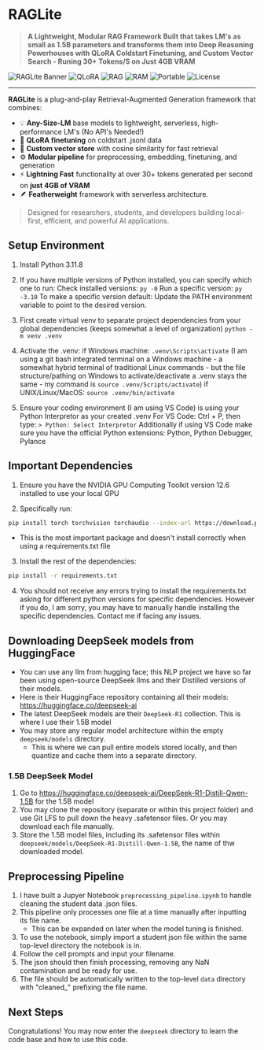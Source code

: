 # RAGLite

> **A Lightweight, Modular RAG Framework Built that takes LM's as small as 1.5B parameters and transforms them into Deep Reasoning Powerhouses with QLoRA Coldstart Finetuning, and Custom Vector Search - Runing 30+ Tokens/S on Just 4GB VRAM**

![RAGLite Banner](https://img.shields.io/badge/DeepReasoning-1.5B-blue?style=flat-square)
![QLoRA](https://img.shields.io/badge/QLoRA-Finetuned-success?style=flat-square)
![RAG](https://img.shields.io/badge/RAG-Enabled-orange?style=flat-square)
![RAM](https://img.shields.io/badge/4GB-VRAM-lightgrey?style=flat-square)
![Portable](https://img.shields.io/badge/Portable-Yes-9cf?style=flat-square)
![License](https://img.shields.io/github/license/McDonaldAndrew-ETSU/RAGLite?style=flat-square)

---

**RAGLite** is a plug-and-play Retrieval-Augmented Generation framework that combines:

- 💡 **Any-Size-LM** base models to lightweight, serverless, high-performance LM's (No API's Needed!)
- 🧠 **QLoRA finetuning** on coldstart .jsonl data
- 🔎 **Custom vector store** with cosine similarity for fast retrieval
- ⚙️ **Modular pipeline** for preprocessing, embedding, finetuning, and generation
- ⚡️ **Lightning Fast** functionality at over 30+ tokens generated per second on **just 4GB of VRAM**
- 🪶 **Featherweight** framework with serverless architecture.

> Designed for researchers, students, and developers building local-first, efficient, and powerful AI applications.

## Setup Environment

1. Install Python 3.11.8
2. If you have multiple versions of Python installed, you can specify which one to run:
   Check installed versions:
   `py -0`
   Run a specific version:
   `py -3.10`
   To make a specific version default:
   Update the PATH environment variable to point to the desired version.

3. First create virtual venv to separate project dependencies from your global dependencies (keeps somewhat a level of organization)
   `python -m venv .venv`

4. Activate the .venv:
   if Windows machine: `.venv\Scripts\activate`
   (I am using a git bash integrated terminal on a Windows machine - a somewhat hybrid terminal of traditional Linux commands - but the file structure/pathing on Windows to activate/deactivate a .venv stays the same - my command is `source .venv/Scripts/activate`)
   if UNIX/Linux/MacOS: `source .venv/bin/activate`

5. Ensure your coding environment (I am using VS Code) is using your Python Interpretor as your created .venv
   For VS Code: Ctrl + P, then type: `> Python: Select Interpretor`
   Additionally if using VS Code make sure you have the official Python extensions: Python, Python Debugger, Pylance

## Important Dependencies

1. Ensure you have the NVIDIA GPU Computing Toolkit version 12.6 installed to use your local GPU

2. Specifically run:

```bash
pip install torch torchvision torchaudio --index-url https://download.pytorch.org/whl/cu124
```

- This is the most important package and doesn't install correctly when using a requirements.txt file

3. Install the rest of the dependencies:

```bash
pip install -r requirements.txt
```

4. You should not receive any errors trying to install the requirements.txt asking for different python versions for specific dependencies.
   However if you do, I am sorry, you may have to manually handle installing the specific dependencies. Contact me if facing any issues.

## Downloading DeepSeek models from HuggingFace

- You can use any llm from hugging face; this NLP project we have so far been using open-source DeepSeek llms and their Distilled versions of their models.
- Here is their HuggingFace repository containing all their models: https://huggingface.co/deepseek-ai
- The latest DeepSeek models are their `DeepSeek-R1` collection. This is where I use their 1.5B model
- You may store any regular model architecture within the empty `deepseek/models` directory.
  - This is where we can pull entire models stored locally, and then quantize and cache them into a separate directory.

### 1.5B DeepSeek Model

1. Go to https://huggingface.co/deepseek-ai/DeepSeek-R1-Distill-Qwen-1.5B for the 1.5B model
2. You may clone the repository (separate or within this project folder) and use Git LFS to pull down the heavy .safetensor files. Or you may download each file manually.
3. Store the 1.5B model files, including its .safetensor files within `deepseek/models/DeepSeek-R1-Distill-Qwen-1.5B`, the name of thw downloaded model.

## Preprocessing Pipeline

1. I have built a Jupyer Notebook `preprocessing_pipeline.ipynb` to handle cleaning the student data .json files.
2. This pipeline only processes one file at a time manually after inputting its file name.
   - This can be expanded on later when the model tuning is finished.
3. To use the notebook, simply import a student json file within the same top-level directory the notebook is in.
4. Follow the cell prompts and input your filename.
5. The json should then finish processing, removing any NaN contamination and be ready for use.
6. The file should be automatically written to the top-level `data` directory with "cleaned\_" prefixing the file name.

## Next Steps

Congratulations! You may now enter the `deepseek` directory to learn the code base and how to use this code.
